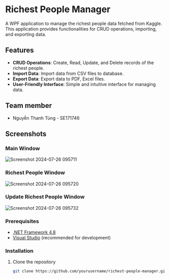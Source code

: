 # Richest People Manager

A WPF application to manage the richest people data fetched from Kaggle. This application provides functionalities for CRUD operations, importing, and exporting data.

## Features

- **CRUD Operations**: Create, Read, Update, and Delete records of the richest people.
- **Import Data**: Import data from CSV files to database.
- **Export Data**: Export data to PDF, Excel files.
- **User-Friendly Interface**: Simple and intuitive interface for managing data.

## Team member
- Nguyễn Thanh Tùng - SE171746

## Screenshots

### Main Window
![Screenshot 2024-07-26 095711](https://github.com/user-attachments/assets/56a60e64-5f34-42ac-846b-1ee31ace8dce)

### Richest People Window
![Screenshot 2024-07-26 095720](https://github.com/user-attachments/assets/2e2f51f9-6092-444b-9267-66c51cb47e5d)

### Update Richest People Window
![Screenshot 2024-07-26 095732](https://github.com/user-attachments/assets/d69a84db-7e8b-483e-85a2-01cc6af94015)

### Prerequisites

- [.NET Framework 4.8](https://dotnet.microsoft.com/download/dotnet-framework/net48)
- [Visual Studio](https://visualstudio.microsoft.com/) (recommended for development)

### Installation

1. Clone the repository
   ```bash
   git clone https://github.com/yourusername/richest-people-manager.git
